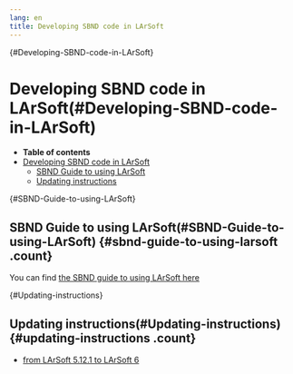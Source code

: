 ```yaml
---
lang: en
title: Developing SBND code in LArSoft
---
```


{#Developing-SBND-code-in-LArSoft}

Developing SBND code in LArSoft(#Developing-SBND-code-in-LArSoft)
==================================================================================

-   **Table of contents**
-   [Developing SBND code in LArSoft](#Developing-SBND-code-in-LArSoft)
    -   [SBND Guide to using LArSoft](#SBND-Guide-to-using-LArSoft)
    -   [Updating instructions](#Updating-instructions)

{#SBND-Guide-to-using-LArSoft}

SBND Guide to using LArSoft(#SBND-Guide-to-using-LArSoft) {#sbnd-guide-to-using-larsoft .count}
--------------------------------------------------------------------------

You can find [the SBND guide to using LArSoft
here](The_SBND_Guide_to_using_LArSoft.html)

{#Updating-instructions}

Updating instructions(#Updating-instructions) {#updating-instructions .count}
--------------------------------------------------------------

-   [from LArSoft 5.12.1 to LArSoft
    6](Upgrade_to_LArSoft_6.html)
